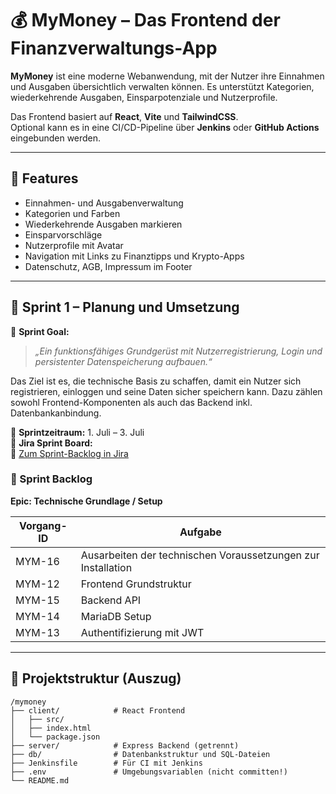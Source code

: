 # 💰 MyMoney – Das Frontend der Finanzverwaltungs-App

**MyMoney** ist eine moderne Webanwendung, mit der Nutzer ihre Einnahmen und Ausgaben übersichtlich verwalten können. Es unterstützt Kategorien, wiederkehrende Ausgaben, Einsparpotenziale und Nutzerprofile.

Das Frontend basiert auf **React**, **Vite** und **TailwindCSS**.  
Optional kann es in eine CI/CD-Pipeline über **Jenkins** oder **GitHub Actions** eingebunden werden.

---

## 🚀 Features

- Einnahmen- und Ausgabenverwaltung
- Kategorien und Farben
- Wiederkehrende Ausgaben markieren
- Einsparvorschläge
- Nutzerprofile mit Avatar
- Navigation mit Links zu Finanztipps und Krypto-Apps
- Datenschutz, AGB, Impressum im Footer

---

## 🎯 Sprint 1 – Planung und Umsetzung

🧠 **Sprint Goal:**  
> *„Ein funktionsfähiges Grundgerüst mit Nutzerregistrierung, Login und persistenter Datenspeicherung aufbauen.“*

Das Ziel ist es, die technische Basis zu schaffen, damit ein Nutzer sich registrieren, einloggen und seine Daten sicher speichern kann. Dazu zählen sowohl Frontend-Komponenten als auch das Backend inkl. Datenbankanbindung.

📅 **Sprintzeitraum:** 1. Juli – 3. Juli  
📍 **Jira Sprint Board:**  
🔗 [Zum Sprint-Backlog in Jira](https://allerchecker.atlassian.net/jira/software/projects/MYM/boards/1)

### 📌 Sprint Backlog

**Epic: Technische Grundlage / Setup**

| Vorgang-ID | Aufgabe                                                                 |
|------------|-------------------------------------------------------------------------|
| MYM-16     | Ausarbeiten der technischen Voraussetzungen zur Installation           |
| MYM-12     | Frontend Grundstruktur                                                  |
| MYM-15     | Backend API                                                             |
| MYM-14     | MariaDB Setup                                                           |
| MYM-13     | Authentifizierung mit JWT                                               |

---

## 📁 Projektstruktur (Auszug)

```plaintext
/mymoney
├── client/            # React Frontend
│   ├── src/
│   ├── index.html
│   └── package.json
├── server/            # Express Backend (getrennt)
├── db/                # Datenbankstruktur und SQL-Dateien
├── Jenkinsfile        # Für CI mit Jenkins
├── .env               # Umgebungsvariablen (nicht committen!)
└── README.md



